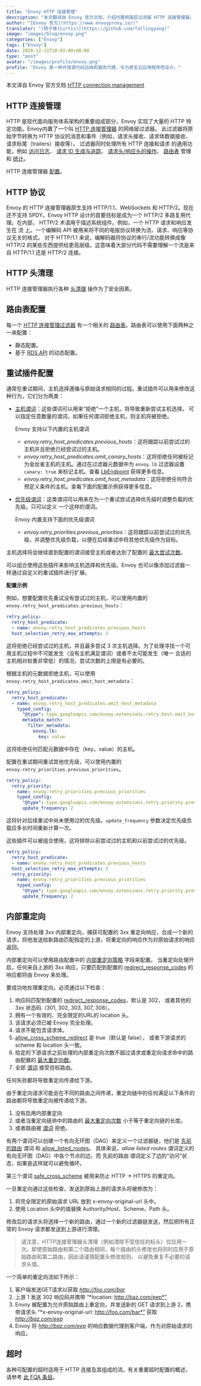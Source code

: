 ```yaml
---
title: "Envoy HTTP 连接管理"
description: "本文翻译自 Envoy 官方文档，介绍内置网路层过滤器 HTTP 连接管理器。"
author: "[Envoy 官方](https://www.envoyproxy.io/)"
translator: "[杨子锋(Curtis)](https://github.com/fallingyang)"
image: "images/blog/envoy.png"
categories: ["Envoy"]
tags: ["Envoy"]
date: 2020-12-31T10:03:00+08:00
type: "post"
avatar: "/images/profile/envoy.png"
profile: "Envoy 是一种开放源代码边缘和服务代理，专为原生云应用程序而设计。"
---
```


本文译自 Envoy 官方文档 [HTTP connection management](https://www.envoyproxy.io/docs/envoy/latest/intro/arch_overview/http/http_connection_management)

## HTTP 连接管理

HTTP 是现代面向服务体系架构的重要组成部分，Envoy 实现了大量的 HTTP 特定功能。Envoy内置了一个叫 [HTTP 连接管理器](https://cloudnative.to/envoy/configuration/http/http_conn_man/http_conn_man.html#config-http-conn-man) 的网络层过滤器。 此过滤器将原始字节转换为 HTTP 协议的消息和事件（例如，请求头接收、请求体数据接收、请求标尾（trailers）接收等）。 过滤器同时处理所有 HTTP 连接和请求 的通用功能，例如 [访问日志](https://cloudnative.to/envoy/intro/arch_overview/observability/access_logging.html#arch-overview-access-logs)、 [请求 ID 生成与追踪](https://cloudnative.to/envoy/intro/arch_overview/observability/tracing.html#arch-overview-tracing)、 [请求头/响应头的操作](https://cloudnative.to/envoy/configuration/http/http_conn_man/headers.html#config-http-conn-man-headers)、 [路由表](https://cloudnative.to/envoy/intro/arch_overview/http/http_routing.html#arch-overview-http-routing) 管理和 [统计](https://cloudnative.to/envoy/configuration/http/http_conn_man/stats.html#config-http-conn-man-stats)。

HTTP 连接管理器 [配置](https://cloudnative.to/envoy/configuration/http/http_conn_man/http_conn_man.html#config-http-conn-man)。

## HTTP 协议

Envoy 的 HTTP 连接管理器原生支持 HTTP/1.1、WebSockets 和 HTTP/2。现在还不支持 SPDY。Envoy HTTP 设计的首要目标是成为一个 HTTP/2 多路复用代理。在内部， HTTP/2 术语用于描述系统组件。例如，一个 HTTP 请求和响应发生在 流 上。一个编解码 API 被用来将不同的电报协议转换为流、请求、响应等协议无关的格式。 对于 HTTP/1.1 来说，编解码器将协议的串行/流功能转换成像 HTTP/2 的某些东西提供给更高层级。这意味着大部分代码不需要理解一个流是来自 HTTP/1.1 还是 HTTP/2 连接。

## HTTP 头清理

HTTP 连接管理器执行各种 [头清理](https://cloudnative.to/envoy/configuration/http/http_conn_man/header_sanitizing.html#config-http-conn-man-header-sanitizing) 操作为了安全因素。

## 路由表配置

每一个 [HTTP 连接管理过滤器](https://cloudnative.to/envoy/configuration/http/http_conn_man/http_conn_man.html#config-http-conn-man) 有一个相关的 [路由表](https://cloudnative.to/envoy/intro/arch_overview/http/http_routing.html#arch-overview-http-routing)。路由表可以使用下面两种之一来配置：

* 静态配置。
* 基于 [RDS API](https://cloudnative.to/envoy/configuration/http/http_conn_man/rds.html#config-http-conn-man-rds) 的动态配置。

## 重试插件配置

通常在重试期间，主机选择遵循与原始请求相同的过程。重试插件可以用来修改这种行为，它们分为两类：

* [主机谓词](https://cloudnative.to/envoy/api-v3/config/route/v3/route_components.proto.html#envoy-v3-api-field-config-route-v3-retrypolicy-retry-host-predicate)：这些谓词可以用来“拒绝”一个主机，将导致重新尝试主机选择。 可以指定任意数量的谓词，如果任何谓词拒绝主机，则主机将被拒绝。

    Envoy 支持以下内置的主机谓词

    * *envoy.retry_host_predicates.previous_hosts*：这将跟踪以前尝试过的主机并且拒绝已经尝试过的主机。
    * *envoy.retry_host_predicates.omit_canary_hosts*：这将拒绝任何被标记为金丝雀主机的主机。通过在过滤器元数据中为 `envoy.lb` 过滤器设置 `canary: true` 来标记主机。查看 [LbEndpoint](https://cloudnative.to/envoy/api-v3/config/endpoint/v3/endpoint_components.proto.html#envoy-v3-api-msg-config-endpoint-v3-lbendpoint) 获得更多信息。
    * *envoy.retry_host_predicates.omit_host_metadata*：这将拒绝任何符合预定义条件的主机。查看下面的配置示例获得更多信息。
* [优先级谓词](https://cloudnative.to/envoy/api-v3/config/route/v3/route_components.proto.html#envoy-v3-api-field-config-route-v3-retrypolicy-retry-priority)：这类谓词可以用来在为一个重试尝试选择优先级时调整负载的优先级。只可以定义 一个这样的谓词。

    Envoy 内置支持下面的优先级谓词

    * *envoy.retry_priorities.previous_priorities*：这将跟踪以前尝试过的优先级，并调整优先级负载，以便在后续重试中将其他优先级作为目标。

主机选择将会继续直到配置的谓词接受主机或者达到了配置的 [最大尝试次数](https://cloudnative.to/envoy/api-v3/config/route/v3/route_components.proto.html#envoy-v3-api-field-config-route-v3-retrypolicy-host-selection-retry-max-attempts)。

可以组合使用这些插件来影响主机选择和优先级。Envoy 也可以像添加过滤器一样通过自定义的重试插件进行扩展。

**配置示例**

例如，想要配置优先重试没有尝试过的主机，可以使用内置的 `envoy.retry_host_predicates.previous_hosts`：

```yaml
retry_policy:
  retry_host_predicate:
  - name: envoy.retry_host_predicates.previous_hosts
  host_selection_retry_max_attempts: 3
```

这将拒绝已经尝试过的主机，并且最多尝试 3 次主机选择。为了处理寻找一个可用主机过程中不可能发生（没有主机满足谓词）或者不太可能发生（唯一 合适的主机相对权重非常低）的情况，尝试次数的上限是有必要的。

根据主机的元数据拒绝主机，可以使用 `envoy.retry_host_predicates.omit_host_metadata`：

```yaml
retry_policy:
  retry_host_predicate:
  - name: envoy.retry_host_predicates.omit_host_metadata
    typed_config:
      "@type": type.googleapis.com/envoy.extensions.retry.host.omit_host_metadata.v3.OmitHostMetadataConfig
      metadata_match:
        filter_metadata:
          envoy.lb:
            key: value
```

这将拒绝任何匹配元数据中存在（key，value）的主机。

配置在重试期间重试其他优先级，可以使用内置的 `envoy.retry_priorities.previous_priorities`。

```yaml
retry_policy:
  retry_priority:
    name: envoy.retry_priorities.previous_priorities
    typed_config:
      "@type": type.googleapis.com/envoy.extensions.retry.priority.previous_priorities.v3.PreviousPrioritiesConfig
      update_frequency: 2
```

这将针对后续重试中尚未使用过的优先级。`update_frequency` 参数决定优先级负载应多长时间重新计算一次。

这些插件可以被组合使用，这将排除以前尝试过的主机和以前尝试过的优先级。

```yaml
retry_policy:
  retry_host_predicate:
  - name: envoy.retry_host_predicates.previous_hosts
  host_selection_retry_max_attempts: 3
  retry_priority:
    name: envoy.retry_priorities.previous_priorities
    typed_config:
      "@type": type.googleapis.com/envoy.extensions.retry.priority.previous_priorities.v3.PreviousPrioritiesConfig
      update_frequency: 2
```

## 内部重定向

Envoy 支持处理 3xx 内部重定向，捕获可配置的 3xx 重定向响应，合成一个新的请求，将他发送给新路由匹配指定的上游，将重定向的响应作为对原始请求的响应返回。

内部重定向可以使用路由配置中的 [内部重定向策略](https://cloudnative.to/envoy/api-v3/config/route/v3/route_components.proto.html#envoy-v3-api-field-config-route-v3-routeaction-internal-redirect-policy) 字段来配置。 当重定向处理开启，任何来自上游的 3xx 响应，只要匹配到配置的 [redirect_response_codes](https://cloudnative.to/envoy/api-v3/config/route/v3/route_components.proto.html#envoy-v3-api-field-config-route-v3-internalredirectpolicy-redirect-response-codes) 的响应都将由 Envoy 来处理。

要成功地处理重定向，必须通过以下检查：

1. 响应码匹配到配置的 [redirect_response_codes](https://cloudnative.to/envoy/api-v3/config/route/v3/route_components.proto.html#envoy-v3-api-field-config-route-v3-internalredirectpolicy-redirect-response-codes)，默认是 302， 或者其他的 3xx 状态码（301, 302, 303, 307, 308）。
2. 拥有一个有效的、完全限定的URL的 location 头。
3. 该请求必须已被 Envoy 完全处理。
4. 请求不能包含请求体。
5. [allow_cross_scheme_redirect](https://cloudnative.to/envoy/api-v3/config/route/v3/route_components.proto.html#envoy-v3-api-field-config-route-v3-internalredirectpolicy-allow-cross-scheme-redirect) 是 true（默认是 false）， 或者下游请求的 scheme 和 location 头一致。
6. 给定的下游请求之前处理的内部重定向次数不超过请求或重定向请求命中的路由配置的 [最大重定向数](https://cloudnative.to/envoy/api-v3/config/route/v3/route_components.proto.html#envoy-v3-api-field-config-route-v3-internalredirectpolicy-max-internal-redirects)。
7. 全部 [谓词](https://cloudnative.to/envoy/api-v3/config/route/v3/route_components.proto.html#envoy-v3-api-field-config-route-v3-internalredirectpolicy-predicates) 接受目标路由。

任何失败都将导致重定向传递给下游。

由于重定向请求可能会在不同的路由之间传递，重定向链中的任何满足以下条件的路由都将导致重定向被传递给下游。

1. 没有启用内部重定向
2. 或者当重定向链命中的路由的 [最大重定向次数](https://cloudnative.to/envoy/api-v3/config/route/v3/route_components.proto.html#envoy-v3-api-field-config-route-v3-internalredirectpolicy-max-internal-redirects) 小于等于重定向链的长度。
3. 或者路由被 [谓词](https://cloudnative.to/envoy/api-v3/config/route/v3/route_components.proto.html#envoy-v3-api-field-config-route-v3-internalredirectpolicy-predicates) 拒绝。

有两个谓词可以创建一个有向无环图（DAG）来定义一个过滤器链，他们是 [先前的路由](https://cloudnative.to/envoy/api-v3/extensions/internal_redirect/previous_routes/v3/previous_routes_config.proto.html#envoy-v3-api-msg-extensions-internal-redirect-previous-routes-v3-previousroutesconfig) 谓词 和 [allow_listed_routes](https://cloudnative.to/envoy/api-v3/extensions/internal_redirect/allow_listed_routes/v3/allow_listed_routes_config.proto.html#envoy-v3-api-msg-extensions-internal-redirect-allow-listed-routes-v3-allowlistedroutesconfig)。 具体来说，*allow listed routes* 谓词定义的有向无环图（DAG）中各个节点的边，而 先前的路由 谓词定义了边的“访问”状态，如果是这样就可以避免循环。

第三个谓词 [safe_cross_scheme](https://cloudnative.to/envoy/api-v3/extensions/internal_redirect/safe_cross_scheme/v3/safe_cross_scheme_config.proto.html#envoy-v3-api-msg-extensions-internal-redirect-safe-cross-scheme-v3-safecrossschemeconfig) 被用来防止 HTTP -> HTTPS 的重定向。

一旦重定向通过这些检查，发送到原始上游的请求头将被修改为：

1. 将完全限定的原始请求 URL 放到 x-envoy-original-url 头中。
2. 使用 Location 头中的值替换 Authority/Host、Scheme、Path 头。

修改后的请求头将选择一个新的路由，通过一个新的过滤器链发送，然后把所有正常的 Envoy 请求都发送到上游进行清理。

> 请注意，HTTP连接管理器头清理（例如清除不受信任的标头）仅应用一次。即使原始路由和第二个路由相同，每个路由的头修改也将同时应用于原始路由和第二路由，因此请谨慎配置头修改规则， 以避免重复不必要的请求头值。

一个简单的重定向流如下所示：

1. 客户端发送GET请求以获取 *http://foo.com/bar*
2. 上游 1 发送 302 响应码并携带 “*location: http://baz.com/eep*”
3. Envoy 被配置为允许原始路由上重定向，并发送新的 GET 请求到上游 2，携带请求头 “*x-envoy-original-url: http://foo.com/bar*” 获取 *http://baz.com/eep*
4. Envoy 将 *http://baz.com/eep* 的响应数据代理到客户端，作为对原始请求的响应。

## 超时

各种可配置的超时适用于 HTTP 连接及其组成的流。有关重要超时配置的概述，请参考 [此 FQA 条目](https://cloudnative.to/envoy/faq/configuration/timeouts.html#faq-configuration-timeouts)。

